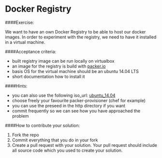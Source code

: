 Docker Registry
===============

####Exercise:

We want to have an own Docker Registry to be able to host our docker images. In order to experiment with the registry, we need to have it installed in a virtual machine.

####Acceptance criteria:

- built registry image can be run locally on virtualbox
- an image for the registry is build with [packer.io](https://packer.io/)
- basis OS for the virtual machine should be an ubuntu 14.04 LTS
- short documentation how to install it

####Hints:
- you can also use the following iso_url: [ubuntu_14.04](http://releases.ubuntu.com/14.04/ubuntu-14.04.3-server-amd64.iso)
- choose freely your favourite packer-provisioner (chef for example)
- you can use the preseed in the http directory if you want
- commit frequently so we can see how you have approached the problem

####How to contribute your solution:

1. Fork the repo
2. Commit everything that you do in your fork
3. Create a pull request with your solution. Your pull request should include all source code which you used to create your solution.
